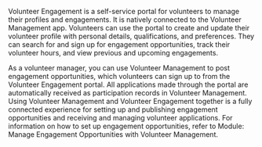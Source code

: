 Volunteer Engagement is a self-service portal for volunteers to manage their profiles and engagements. It is natively connected to the Volunteer Management app. Volunteers can use the portal to create and update their volunteer profile with personal details, qualifications, and preferences. They can search for and sign up for engagement opportunities, track their volunteer hours, and view previous and upcoming engagements.

As a volunteer manager, you can use Volunteer Management to post engagement opportunities, which volunteers can sign up to from the Volunteer Engagement portal. All applications made through the portal are automatically received as participation records in Volunteer Management. Using Volunteer Management and Volunteer Engagement together is a fully connected experience for setting up and publishing engagement opportunities and receiving and managing volunteer applications. For information on how to set up engagement opportunities, refer to Module: Manage Engagement Opportunities with Volunteer Management.
